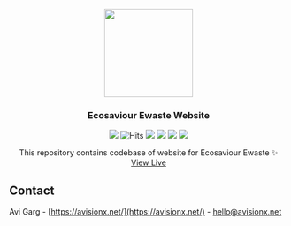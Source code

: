 <p align="center">
  <img src="./public/favicon.ico" alt="" width="160" height="160">
  <h3 align="center">Ecosaviour Ewaste Website</h3>
    
  <p align="center"><img src="https://img.shields.io/github/issues-raw/avisionx/ecosaviourewaste-website?style=flat-square"> <img src="https://hitcounter.pythonanywhere.com/count/tag.svg?url=https%3A%2F%2Fgithub.com%2Favisionx%ecosaviourewaste-website" alt="Hits" /> <img src="https://img.shields.io/github/languages/count/avisionx/ecosaviourewaste-website?style=flat-square"> <img src="https://img.shields.io/github/languages/code-size/avisionx/ecosaviourewaste-website?style=flat-square"> <img src="https://img.shields.io/github/stars/avisionx/ecosaviourewaste-website?style=flat-square"> <img src="https://img.shields.io/github/contributors/avisionx/ecosaviourewaste-website?style=flat-square"> </p>

  <p align="center">
    This repository contains codebase of website for Ecosaviour Ewaste ✨
    </br>
    <a href="https://www.ecosaviourewaste.com/">View Live</a>
  </p>
</p>

<!-- CONTACT -->

## Contact

Avi Garg - [https://avisionx.net/](https://avisionx.net/) - hello@avisionx.net
